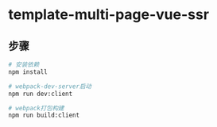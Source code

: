 <!--
 * @LastEditTime : 2020-07-17 12:14:39
 * @Description: readme
 -->

# template-multi-page-vue-ssr

## 步骤

```bash
# 安装依赖
npm install

# webpack-dev-server启动
npm run dev:client

# webpack打包构建
npm run build:client
```

